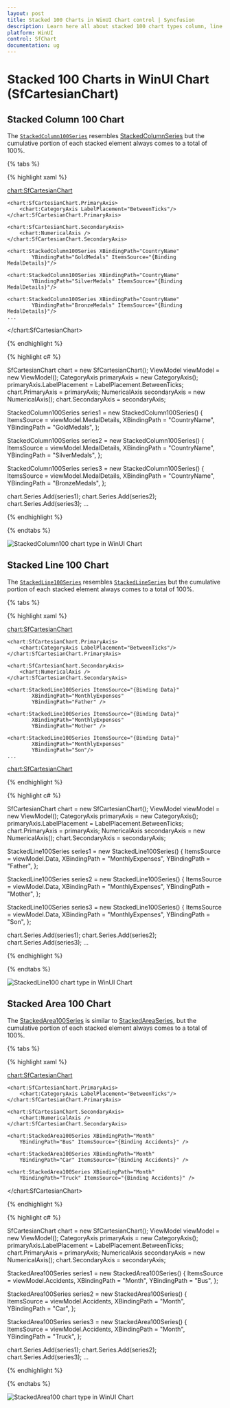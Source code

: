 ```yaml
---
layout: post
title: Stacked 100 Charts in WinUI Chart control | Syncfusion
description: Learn here all about stacked 100 chart types column, line and area in Syncfusion WinUI Chart (SfCartesianChart) control.
platform: WinUI
control: SfChart
documentation: ug
---
```


# Stacked 100 Charts in WinUI Chart (SfCartesianChart)

## Stacked Column 100 Chart

The [`StackedColumn100Series`]() resembles [StackedColumnSeries]() but the cumulative portion of each stacked element always comes to a total of 100%. 

{% tabs %}

{% highlight xaml %}

<chart:SfCartesianChart>
    
    <chart:SfCartesianChart.PrimaryAxis>
        <chart:CategoryAxis LabelPlacement="BetweenTicks"/>
    </chart:SfCartesianChart.PrimaryAxis>

    <chart:SfCartesianChart.SecondaryAxis>
        <chart:NumericalAxis />
    </chart:SfCartesianChart.SecondaryAxis>  

    <chart:StackedColumn100Series XBindingPath="CountryName" 
            YBindingPath="GoldMedals" ItemsSource="{Binding MedalDetails}"/>

    <chart:StackedColumn100Series XBindingPath="CountryName"
            YBindingPath="SilverMedals" ItemsSource="{Binding MedalDetails}"/>

    <chart:StackedColumn100Series XBindingPath="CountryName" 
            YBindingPath="BronzeMedals" ItemsSource="{Binding MedalDetails}"/>
    ...
</chart:SfCartesianChart>

{% endhighlight %}

{% highlight c# %}

SfCartesianChart chart = new SfCartesianChart();
ViewModel viewModel = new ViewModel();
CategoryAxis primaryAxis = new CategoryAxis();
primaryAxis.LabelPlacement = LabelPlacement.BetweenTicks;
chart.PrimaryAxis = primaryAxis;
NumericalAxis secondaryAxis = new NumericalAxis();
chart.SecondaryAxis = secondaryAxis;

StackedColumn100Series series1 = new StackedColumn100Series()
{
    ItemsSource = viewModel.MedalDetails,
    XBindingPath = "CountryName",
    YBindingPath = "GoldMedals",
};

StackedColumn100Series series2 = new StackedColumn100Series()
{
    ItemsSource = viewModel.MedalDetails,
    XBindingPath = "CountryName",
    YBindingPath = "SilverMedals",
};

StackedColumn100Series series3 = new StackedColumn100Series()
{
    ItemsSource = viewModel.MedalDetails,
    XBindingPath = "CountryName",
    YBindingPath = "BronzeMedals",
};

chart.Series.Add(series1);
chart.Series.Add(series2);
chart.Series.Add(series3);
...

{% endhighlight %}

{% endtabs %}

![StackedColumn100 chart type in WinUI Chart](Stacking100_Series_Images/WinUI_Chart_stackedcolumn100.png)

## Stacked Line 100 Chart

The [`StackedLine100Series`]() resembles [`StackedLineSeries`]() but the cumulative portion of each stacked element always comes to a total of 100%. 

{% tabs %}

{% highlight xaml %}

<chart:SfCartesianChart>
    
    <chart:SfCartesianChart.PrimaryAxis>
        <chart:CategoryAxis LabelPlacement="BetweenTicks"/>
    </chart:SfCartesianChart.PrimaryAxis>

    <chart:SfCartesianChart.SecondaryAxis>
        <chart:NumericalAxis />
    </chart:SfCartesianChart.SecondaryAxis>  

    <chart:StackedLine100Series ItemsSource="{Binding Data}" 
            XBindingPath="MonthlyExpenses" 
            YBindingPath="Father" />

    <chart:StackedLine100Series ItemsSource="{Binding Data}"
            XBindingPath="MonthlyExpenses"  
            YBindingPath="Mother" />

    <chart:StackedLine100Series ItemsSource="{Binding Data}"
            XBindingPath="MonthlyExpenses" 
            YBindingPath="Son"/>
    ...
<chart:SfCartesianChart>

{% endhighlight %}

{% highlight c# %}

SfCartesianChart chart = new SfCartesianChart();
ViewModel viewModel = new ViewModel();
CategoryAxis primaryAxis = new CategoryAxis();
primaryAxis.LabelPlacement = LabelPlacement.BetweenTicks;
chart.PrimaryAxis = primaryAxis;
NumericalAxis secondaryAxis = new NumericalAxis();
chart.SecondaryAxis = secondaryAxis;

StackedLine100Series series1 = new StackedLine100Series()
{
    ItemsSource = viewModel.Data,
    XBindingPath = "MonthlyExpenses",
    YBindingPath = "Father",
};

StackedLine100Series series2 = new StackedLine100Series()
{
    ItemsSource = viewModel.Data,
    XBindingPath = "MonthlyExpenses",
    YBindingPath = "Mother",
};

StackedLine100Series series3 = new StackedLine100Series()
{
    ItemsSource = viewModel.Data,
    XBindingPath = "MonthlyExpenses",
    YBindingPath = "Son",
};

chart.Series.Add(series1);
chart.Series.Add(series2);
chart.Series.Add(series3);
...

{% endhighlight %}

{% endtabs %}

![StackedLine100 chart type in WinUI Chart](Stacking100_Series_Images/WinUI_Chart_Stackedline100.png)

## Stacked Area 100 Chart

The [StackedArea100Series]() is similar to [StackedAreaSeries](), but the cumulative portion of each stacked element always comes to a total of 100%. 

{% tabs %}

{% highlight xaml %}

<chart:SfCartesianChart>
    
    <chart:SfCartesianChart.PrimaryAxis>
        <chart:CategoryAxis LabelPlacement="BetweenTicks"/>
    </chart:SfCartesianChart.PrimaryAxis>

    <chart:SfCartesianChart.SecondaryAxis>
        <chart:NumericalAxis />
    </chart:SfCartesianChart.SecondaryAxis>  
    
    <chart:StackedArea100Series XBindingPath="Month"         
        YBindingPath="Bus" ItemsSource="{Binding Accidents}" />

    <chart:StackedArea100Series XBindingPath="Month" 
        YBindingPath="Car" ItemsSource="{Binding Accidents}" />

    <chart:StackedArea100Series XBindingPath="Month" 
        YBindingPath="Truck" ItemsSource="{Binding Accidents}" />
</chart:SfCartesianChart>

{% endhighlight %}

{% highlight c# %}

SfCartesianChart chart = new SfCartesianChart();
ViewModel viewModel = new ViewModel();
CategoryAxis primaryAxis = new CategoryAxis();
primaryAxis.LabelPlacement = LabelPlacement.BetweenTicks;
chart.PrimaryAxis = primaryAxis;
NumericalAxis secondaryAxis = new NumericalAxis();
chart.SecondaryAxis = secondaryAxis;

StackedArea100Series series1 = new StackedArea100Series()
{
    ItemsSource = viewModel.Accidents,
    XBindingPath = "Month",
    YBindingPath = "Bus",
};

StackedArea100Series series2 = new StackedArea100Series()
{
    ItemsSource = viewModel.Accidents,
    XBindingPath = "Month",
    YBindingPath = "Car",
};

StackedArea100Series series3 = new StackedArea100Series()
{
    ItemsSource = viewModel.Accidents,
    XBindingPath = "Month",
    YBindingPath = "Truck",
};

chart.Series.Add(series1);
chart.Series.Add(series2);
chart.Series.Add(series3);
...

{% endhighlight %}

{% endtabs %}

![StackedArea100 chart type in WinUI Chart](Stacking100_Series_Images/WinUI_Chart_Stackedarea100.png)
